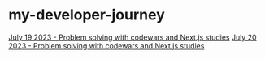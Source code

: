 # my-developer-journey
[July 19 2023 - Problem solving with codewars and Next.js studies](https://github.com/renata1026/my-developer-journey/blob/main/July-19-2023.md)
[July 20 2023 - Problem solving with codewars and Next.js studies](https://github.com/renata1026/my-developer-journey/blob/main/July-20-2023.md)
